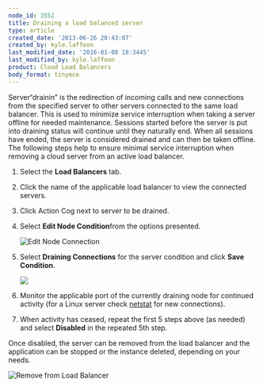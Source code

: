 ```yaml
---
node_id: 3552
title: Draining a load balanced server
type: article
created_date: '2013-06-26 20:43:07'
created_by: kyle.laffoon
last_modified_date: '2016-01-08 18:3445'
last_modified_by: kyle.laffoon
product: Cloud Load Balancers
body_format: tinymce
---
```


Server&ldquo;drainin&rdquo; is the redirection of incoming calls and new
connections from the specified server to other servers connected to the
same load balancer.  This is used to minimize service interruption when
taking a server offline for needed maintenance.  Sessions started before
the server is put into draining status will continue until they
naturally end.  When all sessions have ended, the server is considered
drained and can then be taken offline. The following steps help to
ensure minimal service interruption when removing a cloud server from an
active load balancer.

1.  Select the **Load Balancers** tab.
2.  Click the name of the applicable load balancer to view the connected
    servers.
3.  Click Action Cog next to server to be drained.
4.  Select **Edit Node Condition**from the options presented.

    ![Edit Node
    Connection](/knowledge_center/sites/default/files/field/image/EditNodeConditionwitharrow.jpeg)

5.  Select **Draining Connections** for the server condition and click
    **Save Condition**.

    ![](/knowledge_center/sites/default/files/field/image/Drainingconnections_0.jpg)

6.  Monitor the applicable port of the currently draining node for
    continued activity (for a Linux server check
    [netstat](http://www.rackspace.com/knowledge_center/article/checking-listening-ports-with-netstat)
    for new connections).
7.  When activity has ceased, repeat the first 5 steps above (as needed)
    and select **Disabled** in the repeated 5th step.

Once disabled, the server can be removed from the load balancer and the
application can be stopped or the instance deleted, depending on your
needs.

![Remove from Load
Balancer](/knowledge_center/sites/default/files/field/image/Removefromloadbalancer.jpeg) 

